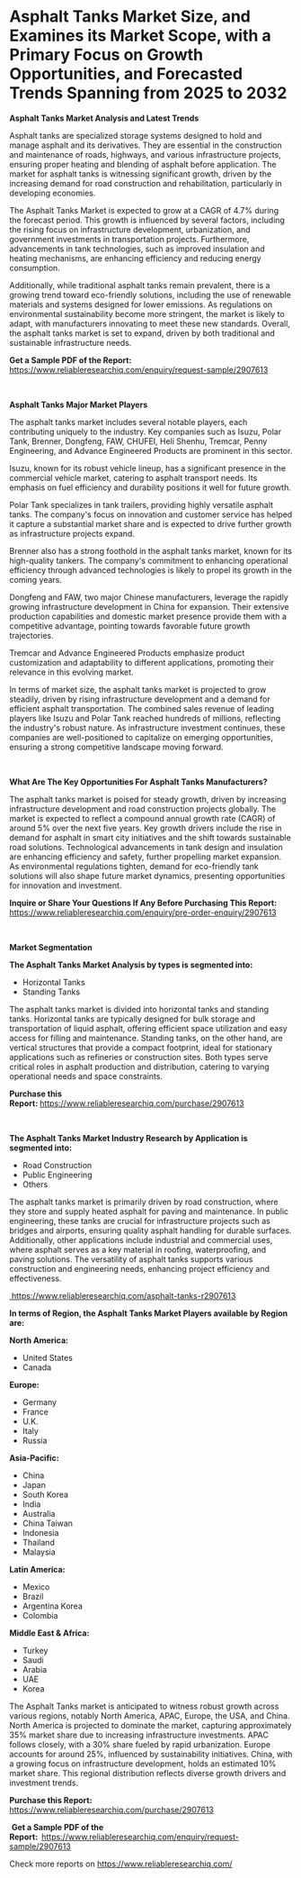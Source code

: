 <p><h1>Asphalt Tanks Market Size, and Examines its Market Scope, with a Primary Focus on Growth Opportunities, and Forecasted Trends Spanning from 2025 to 2032</h1></p><p><strong>Asphalt Tanks Market Analysis and Latest Trends</strong></p>
<p><p>Asphalt tanks are specialized storage systems designed to hold and manage asphalt and its derivatives. They are essential in the construction and maintenance of roads, highways, and various infrastructure projects, ensuring proper heating and blending of asphalt before application. The market for asphalt tanks is witnessing significant growth, driven by the increasing demand for road construction and rehabilitation, particularly in developing economies.</p><p>The Asphalt Tanks Market is expected to grow at a CAGR of 4.7% during the forecast period. This growth is influenced by several factors, including the rising focus on infrastructure development, urbanization, and government investments in transportation projects. Furthermore, advancements in tank technologies, such as improved insulation and heating mechanisms, are enhancing efficiency and reducing energy consumption.</p><p>Additionally, while traditional asphalt tanks remain prevalent, there is a growing trend toward eco-friendly solutions, including the use of renewable materials and systems designed for lower emissions. As regulations on environmental sustainability become more stringent, the market is likely to adapt, with manufacturers innovating to meet these new standards. Overall, the asphalt tanks market is set to expand, driven by both traditional and sustainable infrastructure needs.</p></p>
<p><strong>Get a Sample PDF of the Report:&nbsp;</strong> <a href="https://www.reliableresearchiq.com/enquiry/request-sample/2907613?utm_campaign=3180&utm_medium=2&utm_source=Github&utm_content=ia&utm_term=12032025&utm_id=asphalt-tanks">https://www.reliableresearchiq.com/enquiry/request-sample/2907613</a></p>
<p>&nbsp;</p>
<p><strong>Asphalt Tanks Major Market Players</strong></p>
<p><p>The asphalt tanks market includes several notable players, each contributing uniquely to the industry. Key companies such as Isuzu, Polar Tank, Brenner, Dongfeng, FAW, CHUFEI, Heli Shenhu, Tremcar, Penny Engineering, and Advance Engineered Products are prominent in this sector.</p><p>Isuzu, known for its robust vehicle lineup, has a significant presence in the commercial vehicle market, catering to asphalt transport needs. Its emphasis on fuel efficiency and durability positions it well for future growth.</p><p>Polar Tank specializes in tank trailers, providing highly versatile asphalt tanks. The company's focus on innovation and customer service has helped it capture a substantial market share and is expected to drive further growth as infrastructure projects expand.</p><p>Brenner also has a strong foothold in the asphalt tanks market, known for its high-quality tankers. The company's commitment to enhancing operational efficiency through advanced technologies is likely to propel its growth in the coming years. </p><p>Dongfeng and FAW, two major Chinese manufacturers, leverage the rapidly growing infrastructure development in China for expansion. Their extensive production capabilities and domestic market presence provide them with a competitive advantage, pointing towards favorable future growth trajectories.</p><p>Tremcar and Advance Engineered Products emphasize product customization and adaptability to different applications, promoting their relevance in this evolving market.</p><p>In terms of market size, the asphalt tanks market is projected to grow steadily, driven by rising infrastructure development and a demand for efficient asphalt transportation. The combined sales revenue of leading players like Isuzu and Polar Tank reached hundreds of millions, reflecting the industry's robust nature. As infrastructure investment continues, these companies are well-positioned to capitalize on emerging opportunities, ensuring a strong competitive landscape moving forward.</p></p>
<p>&nbsp;</p>
<p><strong>What Are The Key Opportunities For Asphalt Tanks Manufacturers?</strong></p>
<p><p>The asphalt tanks market is poised for steady growth, driven by increasing infrastructure development and road construction projects globally. The market is expected to reflect a compound annual growth rate (CAGR) of around 5% over the next five years. Key growth drivers include the rise in demand for asphalt in smart city initiatives and the shift towards sustainable road solutions. Technological advancements in tank design and insulation are enhancing efficiency and safety, further propelling market expansion. As environmental regulations tighten, demand for eco-friendly tank solutions will also shape future market dynamics, presenting opportunities for innovation and investment.</p></p>
<p><strong>Inquire or Share Your Questions If Any Before Purchasing This Report:</strong> <a href="https://www.reliableresearchiq.com/enquiry/pre-order-enquiry/2907613?utm_campaign=3180&utm_medium=2&utm_source=Github&utm_content=ia&utm_term=12032025&utm_id=asphalt-tanks">https://www.reliableresearchiq.com/enquiry/pre-order-enquiry/2907613</a></p>
<p>&nbsp;</p>
<p><strong>Market Segmentation</strong></p>
<p><strong>The Asphalt Tanks Market Analysis by types is segmented into:</strong></p>
<p><ul><li>Horizontal Tanks</li><li>Standing Tanks</li></ul></p>
<p><p>The asphalt tanks market is divided into horizontal tanks and standing tanks. Horizontal tanks are typically designed for bulk storage and transportation of liquid asphalt, offering efficient space utilization and easy access for filling and maintenance. Standing tanks, on the other hand, are vertical structures that provide a compact footprint, ideal for stationary applications such as refineries or construction sites. Both types serve critical roles in asphalt production and distribution, catering to varying operational needs and space constraints.</p></p>
<p><strong>Purchase this Report:&nbsp;</strong><a href="https://www.reliableresearchiq.com/purchase/2907613?utm_campaign=3180&utm_medium=2&utm_source=Github&utm_content=ia&utm_term=12032025&utm_id=asphalt-tanks">https://www.reliableresearchiq.com/purchase/2907613</a></p>
<p>&nbsp;</p>
<p><strong>The Asphalt Tanks Market Industry Research by Application is segmented into:</strong></p>
<p><ul><li>Road Construction</li><li>Public Engineering</li><li>Others</li></ul></p>
<p><p>The asphalt tanks market is primarily driven by road construction, where they store and supply heated asphalt for paving and maintenance. In public engineering, these tanks are crucial for infrastructure projects such as bridges and airports, ensuring quality asphalt handling for durable surfaces. Additionally, other applications include industrial and commercial uses, where asphalt serves as a key material in roofing, waterproofing, and paving solutions. The versatility of asphalt tanks supports various construction and engineering needs, enhancing project efficiency and effectiveness.</p></p>
<p><a href="https://www.reliableresearchiq.com/asphalt-tanks-r2907613?utm_campaign=3180&utm_medium=2&utm_source=Github&utm_content=ia&utm_term=12032025&utm_id=asphalt-tanks">&nbsp;https://www.reliableresearchiq.com/asphalt-tanks-r2907613</a></p>
<p><strong>In terms of Region, the Asphalt Tanks Market Players available by Region are:</strong></p>
<p>
    <p> <strong> North America: </strong>
        <ul>
            <li>United States</li>
            <li>Canada</li>
        </ul>
        </p> 
    <p> <strong> Europe: </strong>
        <ul>
            <li>Germany</li>
            <li>France</li>
            <li>U.K.</li>
            <li>Italy</li>
            <li>Russia</li>
        </ul>
        </p> 
    <p> <strong> Asia-Pacific: </strong>
        <ul>
            <li>China</li>
            <li>Japan</li>
            <li>South Korea</li>
            <li>India</li>
            <li>Australia</li>
            <li>China Taiwan</li>
            <li>Indonesia</li>
            <li>Thailand</li>
            <li>Malaysia</li>
        </ul>
        </p> 
    <p> <strong> Latin America: </strong>
        <ul>
            <li>Mexico</li>
            <li>Brazil</li>
            <li>Argentina Korea</li>
            <li>Colombia</li>
        </ul>
        </p> 
    <p> <strong> Middle East & Africa: </strong>
        <ul>
            <li>Turkey</li>
            <li>Saudi</li>
            <li>Arabia</li>
            <li>UAE</li>
            <li>Korea</li>
        </ul>
    </p>
    </p>
<p><p>The Asphalt Tanks market is anticipated to witness robust growth across various regions, notably North America, APAC, Europe, the USA, and China. North America is projected to dominate the market, capturing approximately 35% market share due to increasing infrastructure investments. APAC follows closely, with a 30% share fueled by rapid urbanization. Europe accounts for around 25%, influenced by sustainability initiatives. China, with a growing focus on infrastructure development, holds an estimated 10% market share. This regional distribution reflects diverse growth drivers and investment trends.</p></p>
<p><strong>Purchase this Report: </strong><a href="https://www.reliableresearchiq.com/purchase/2907613?utm_campaign=3180&utm_medium=2&utm_source=Github&utm_content=ia&utm_term=12032025&utm_id=asphalt-tanks">https://www.reliableresearchiq.com/purchase/2907613</a></p>
<p>&nbsp;<strong>Get a Sample PDF of the Report:&nbsp;&nbsp;</strong><a href="https://www.reliableresearchiq.com/enquiry/request-sample/2907613?utm_campaign=3180&utm_medium=2&utm_source=Github&utm_content=ia&utm_term=12032025&utm_id=asphalt-tanks">https://www.reliableresearchiq.com/enquiry/request-sample/2907613</a></p>
<p><strong></strong></p>
<p>Check more reports on <a href="https://www.reliableresearchiq.com/?utm_campaign=3180&utm_medium=2&utm_source=Github&utm_content=ia&utm_term=12032025&utm_id=asphalt-tanks">https://www.reliableresearchiq.com/</a></p>